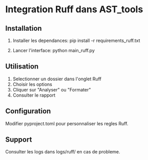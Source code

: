 # Integration Ruff dans AST_tools

## Installation

1. Installer les dependances:
   pip install -r requirements_ruff.txt

2. Lancer l'interface:
   python main_ruff.py

## Utilisation

1. Selectionner un dossier dans l'onglet Ruff
2. Choisir les options
3. Cliquer sur "Analyser" ou "Formater"
4. Consulter le rapport

## Configuration

Modifier pyproject.toml pour personnaliser les regles Ruff.

## Support

Consulter les logs dans logs/ruff/ en cas de probleme.
